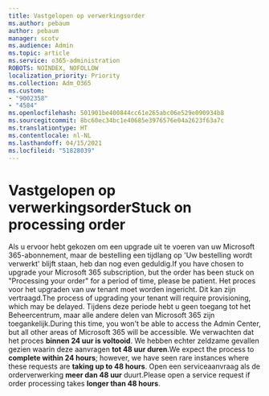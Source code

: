 ```yaml
---
title: Vastgelopen op verwerkingsorder
ms.author: pebaum
author: pebaum
manager: scotv
ms.audience: Admin
ms.topic: article
ms.service: o365-administration
ROBOTS: NOINDEX, NOFOLLOW
localization_priority: Priority
ms.collection: Adm_O365
ms.custom:
- "9002358"
- "4584"
ms.openlocfilehash: 501901be400844cc61e265abc06e529e090934b8
ms.sourcegitcommit: 8bc60ec34bc1e40685e3976576e04a2623f63a7c
ms.translationtype: HT
ms.contentlocale: nl-NL
ms.lasthandoff: 04/15/2021
ms.locfileid: "51828039"
---
```

# <a name="stuck-on-processing-order"></a><span data-ttu-id="cb4e4-102">Vastgelopen op verwerkingsorder</span><span class="sxs-lookup"><span data-stu-id="cb4e4-102">Stuck on processing order</span></span>

<span data-ttu-id="cb4e4-103">Als u ervoor hebt gekozen om een upgrade uit te voeren van uw Microsoft 365-abonnement, maar de bestelling een tijdlang op 'Uw bestelling wordt verwerkt' blijft staan, heb dan nog even geduldig.</span><span class="sxs-lookup"><span data-stu-id="cb4e4-103">If you have chosen to upgrade your Microsoft 365 subscription, but the order has been stuck on "Processing your order" for a period of time, please be patient.</span></span> <span data-ttu-id="cb4e4-104">Het proces voor het upgraden van uw tenant moet worden ingericht. Dit kan zijn vertraagd.</span><span class="sxs-lookup"><span data-stu-id="cb4e4-104">The process of upgrading your tenant will require provisioning, which may be delayed.</span></span> <span data-ttu-id="cb4e4-105">Tijdens deze periode hebt u geen toegang tot het Beheercentrum, maar alle andere delen van Microsoft 365 zijn toegankelijk.</span><span class="sxs-lookup"><span data-stu-id="cb4e4-105">During this time, you won't be able to access the Admin Center, but all other areas of Microsoft 365 will be accessible.</span></span> <span data-ttu-id="cb4e4-106">We verwachten dat het proces **binnen 24 uur is voltooid**. We hebben echter zeldzame gevallen gezien waarin deze aanvragen **tot 48 uur duren**.</span><span class="sxs-lookup"><span data-stu-id="cb4e4-106">We expect the process to **complete within 24 hours**; however, we have seen rare instances where these requests are **taking up to 48 hours**.</span></span> <span data-ttu-id="cb4e4-107">Open een serviceaanvraag als de orderverwerking **meer dan 48 uur** duurt.</span><span class="sxs-lookup"><span data-stu-id="cb4e4-107">Please open a service request if order processing takes **longer than 48 hours**.</span></span>

